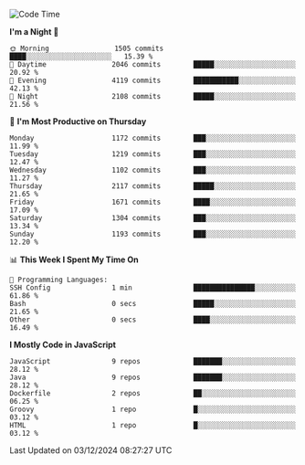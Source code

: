 <!--START_SECTION:waka-->
![Code Time](http://img.shields.io/badge/Code%20Time-1%2C332%20hrs%2051%20mins-blue)

**I'm a Night 🦉** 

```text
🌞 Morning                1505 commits        ████░░░░░░░░░░░░░░░░░░░░░   15.39 % 
🌆 Daytime                2046 commits        █████░░░░░░░░░░░░░░░░░░░░   20.92 % 
🌃 Evening                4119 commits        ███████████░░░░░░░░░░░░░░   42.13 % 
🌙 Night                  2108 commits        █████░░░░░░░░░░░░░░░░░░░░   21.56 % 
```
📅 **I'm Most Productive on Thursday** 

```text
Monday                   1172 commits        ███░░░░░░░░░░░░░░░░░░░░░░   11.99 % 
Tuesday                  1219 commits        ███░░░░░░░░░░░░░░░░░░░░░░   12.47 % 
Wednesday                1102 commits        ███░░░░░░░░░░░░░░░░░░░░░░   11.27 % 
Thursday                 2117 commits        █████░░░░░░░░░░░░░░░░░░░░   21.65 % 
Friday                   1671 commits        ████░░░░░░░░░░░░░░░░░░░░░   17.09 % 
Saturday                 1304 commits        ███░░░░░░░░░░░░░░░░░░░░░░   13.34 % 
Sunday                   1193 commits        ███░░░░░░░░░░░░░░░░░░░░░░   12.20 % 
```


📊 **This Week I Spent My Time On** 

```text
💬 Programming Languages: 
SSH Config               1 min               ███████████████░░░░░░░░░░   61.86 % 
Bash                     0 secs              █████░░░░░░░░░░░░░░░░░░░░   21.65 % 
Other                    0 secs              ████░░░░░░░░░░░░░░░░░░░░░   16.49 % 
```

**I Mostly Code in JavaScript** 

```text
JavaScript               9 repos             ███████░░░░░░░░░░░░░░░░░░   28.12 % 
Java                     9 repos             ███████░░░░░░░░░░░░░░░░░░   28.12 % 
Dockerfile               2 repos             ██░░░░░░░░░░░░░░░░░░░░░░░   06.25 % 
Groovy                   1 repo              █░░░░░░░░░░░░░░░░░░░░░░░░   03.12 % 
HTML                     1 repo              █░░░░░░░░░░░░░░░░░░░░░░░░   03.12 % 
```




 Last Updated on 03/12/2024 08:27:27 UTC
<!--END_SECTION:waka-->
